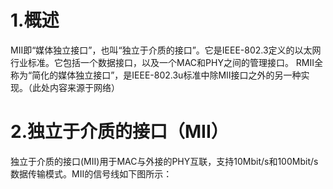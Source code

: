 # 1.概述
MII即“媒体独立接口”，也叫“独立于介质的接口”。它是IEEE-802.3定义的以太网行业标准。它包括一个数据接口，以及一个MAC和PHY之间的管理接口。
RMII全称为“简化的媒体独立接口”，是IEEE-802.3u标准中除MII接口之外的另一种实现。（此处内容来源于网络）

# 2.独立于介质的接口（MII）
独立于介质的接口(MII)用于MAC与外接的PHY互联，支持10Mbit/s和100Mbit/s数据传输模式。MII的信号线如下图所示：
